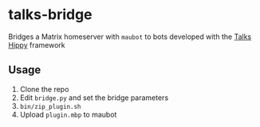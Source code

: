 # talks-bridge

Bridges a Matrix homeserver with `maubot` to bots developed with the [Talks Hippy](https://gitlab.com/gllona/talks-hippy) framework

## Usage

1. Clone the repo
2. Edit `bridge.py` and set the bridge parameters
3. `bin/zip_plugin.sh`
4. Upload `plugin.mbp` to maubot
